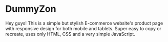 # DummyZon
Hey guys! This is a simple but stylish E-commerce website's product page with responsive design for both mobile and tablets. Super easy to copy or recreate, uses only HTML, CSS and a very simple JavaScript.
